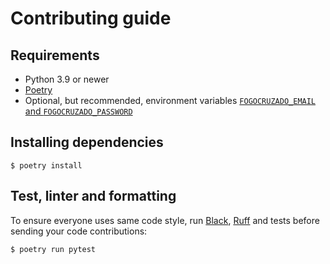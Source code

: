 # Contributing guide

## Requirements

* Python 3.9 or newer
* [Poetry](https://python-poetry.org/)
* Optional, but recommended, environment variables [`FOGOCRUZADO_EMAIL` and `FOGOCRUZADO_PASSWORD`](https://api.fogocruzado.org.br/sign-up)

## Installing dependencies

```console
$ poetry install
```

## Test, linter and formatting

To ensure everyone uses same code style, run [Black](https://black.readthedocs.io/en/stable/index.html), [Ruff](https://beta.ruff.rs/docs/) and tests before sending your code contributions:

```console
$ poetry run pytest
```
